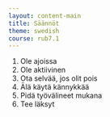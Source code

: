 ```yaml
---
layout: content-main
title: Säännöt
theme: swedish
course: rub7.1
---
```

1. Ole ajoissa
2. Ole aktiivinen
3. Ota selvää, jos olit pois
4. Älä käytä kännykkää
5. Pidä työvälineet mukana
6. Tee läksyt
